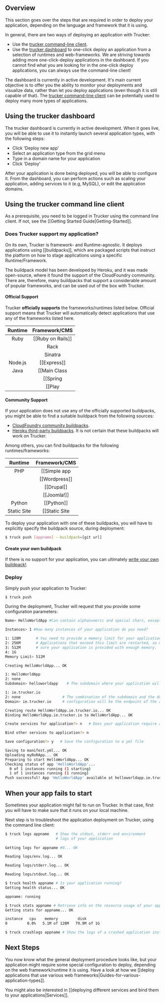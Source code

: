 ## Overview
This section goes over the steps that are required in order to deploy your application, depending on the language and framework that it is using.

In general, there are two ways of deploying an application with Trucker:

* Use the [trucker command-line client].
* Use the [trucker dashboard] to one-click deploy an application from a selection of runtimes and web-frameworks. We are striving towards adding more one-click-deploy applications in the dashboard. If you cannot find what you are looking for in the one-click deploy applications, you can always use the command-line client!
 
The dashboard is currently in active development. It's main current objective is to offer you the ability to monitor your deployments and visualize data, rather than let you deploy applications (even though it is still capable of that). The [trucker command-line client] can be potentially used to deploy many more types of applications.

## Using the trucker dashboard

The trucker dashboard is currently in active development. When it goes live, you will be able to use it to instantly launch several application types, with the following steps:

* Click 'Deploy new app'
* Select an application type from the grid menu
* Type in a domain name for your application
* Click 'Deploy'

After your application is done being deployed, you will be able to configure it. From the dashboard, you can perform  actions such as scaling your application, adding services to it (e.g, MySQL), or edit the application domains.

## Using the trucker command line client
As a prerequisite, you need to be logged in Trucker using the command line client. If not, see the [[Getting Started Guide|Getting-Started]].

### Does Trucker support my application?

On its own, Trucker is framework- and Runtime-agnostic. It deploys applications using [[buildpacks]], which are packaged scripts that instruct the platform on how to stage applications using a specific Runtime/Framework. 

The buildpack model has been developed by Heroku, and it was made open-source, where it found the support of the CloudFoundry community. There are, therefore, many buildpacks that support a considerable amount of popular frameworks, and can be used out of the box with Trucker.

#### Official Support

Trucker **officially supports** the frameworks/runtimes listed below. Official support means that Trucker will automatically detect applications that use any of the frameworks listed here. 

| Runtime | Framework/CMS |
|:-------:|:---------:|
| Ruby    | [[Ruby on Rails]] |
|         | Rack |
|         | Sinatra |
| Node.js | [[Express]]|
|Java     | [[Main Class|Java#Main-Class]] |
|         | [[Spring|Java#Spring]] |
|         | [[Play|Java#Play]]   |

#### Community Support

If your application does not use any of the officially supported buildpacks, you might be able to find a suitable buildpack from the following sources:

* [CloudFoundry community buildpacks](https://github.com/cloudfoundry-community/cf-docs-contrib/wiki/Buildpacks). 
* [Heroku third-party buildpacks](https://devcenter.heroku.com/articles/third-party-buildpacks). It is not certain that these buildpacks will work on Trucker.
 

Among others, you can find buildpacks for the following runtimes/frameworks:

| Runtime | Framework/CMS |
|:-------:|:---------:|
| PHP     | [[Simple app|PHP]] |
|         | [[Wordpress]]  | 
|         | [[Drupal]] |
|         | [[Joomla!]]|
| Python  | [[Python]] |
| Static Site|[[Static Site|Nginx]]|


To deploy your application with one of these buildpacks, you will have to explicitly specify the buildpack source, during deployment:

```bash
$ truck push [appname] --buildpack=[git url]
```

#### Create your own buildpack

If there is no support for your application, you can ultimately [write your own buildpack!](https://github.com/cloudfoundry/cf-docs/blob/master/source/docs/using/deploying-apps/custom-buildpacks.html.md). 


### Deploy

Simply push your application to Trucker:
```bash
$ truck push
```

During the deployment, Trucker will request that you provide some configuration parameters:

```bash
Name> HelloWorldApp #Can contain alphanumeric and special chars, except spaces.
```

```bash
Instances> 1 #How many instances of your application do you need?

1: 128M       # You need to provide a memory limit for your application container. 
2: 256M       # Applications that exceed this limit are restarted, so make
3: 512M       # sure your application is provided with enough memory.
4: 1G                            
Memory Limit> 512M

Creating HelloWorldApp... OK

1: HelloWorldApp
2: none
Subdomain> helloworldapp    # The subdomain where your application will be available at

1: ie.trucker.io
2: none                   # The combination of the subdomain and the domain 
Domain> ie.trucker.io     # configuration will be the endpoint of the application

Creating route HelloWorldApp.ie.trucker.io... OK
Binding HelloWorldApp.ie.trucker.io to HelloWorldApp... OK

Create services for application?> n   # Does your application require a service (e.g, MySQL DB)?

Bind other services to application?> n

Save configuration?> y   # Save the configuration to a yml file

Saving to manifest.yml... OK
Uploading myRoRApp... OK
Preparing to start HelloWorldApp... OK
Checking status of app 'HelloWorldApp'...
  0 of 1 instances running (1 starting)
  1 of 1 instances running (1 running)
Push successful! App 'HelloWorldApp' available at helloworldapp.ie.trucker.io
```

## When your app fails to start

Sometimes your application might fail to run on Trucker. In that case, first you will have to make sure that it runs on your local machine.

Next step is to troubleshoot the application deployment on Trucker, using the command line client:
```bash
$ truck logs appname   # Show the stdout, stderr and environment 
                       # logs of your application
                       
Getting logs for appname #0... OK

Reading logs/env.log... OK

Reading logs/stderr.log... OK

Reading logs/stdout.log... OK
```

```bash
$ truck health appname # Is your application running?
Getting health status... OK

appname: running
```

```bash
$ truck stats appname # Retrieve info on the resource usage of your app
Getting stats for appname... OK

instance   cpu    memory         disk
0         0.0%   5.1M of 128M   79.9M of 1G
```

```bash
$ truck crashlogs appname # Show the logs of a crashed application instance
```

## Next Steps
You now know what the general deployment procedure looks like, but your application might require some special configuration to deploy, depending on the web framework/runtime it is using. Have a look at how we [[deploy applications that use various web frameworks|Guides-for-various-application-types]].

You might also be interested in [[deploying different services and bind them to your applications|Services]].


[trucker dashboard]: http://dashboard.ie.trucker.io
[trucker command-line client]: http://rubygems.org/gems/trucker
[1]: http://rubygems.org/gems/trucker
